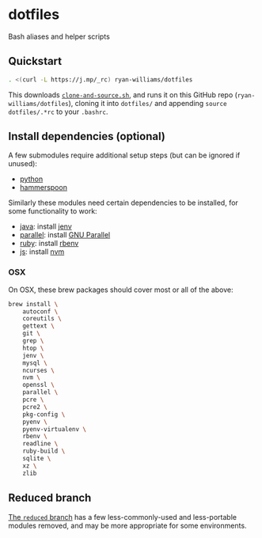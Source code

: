 dotfiles
=========

Bash aliases and helper scripts

## Quickstart
```bash
. <(curl -L https://j.mp/_rc) ryan-williams/dotfiles
```

This downloads [`clone-and-source.sh`](https://github.com/ryan-williams/git-helpers/blob/master/clone/clone-and-source.sh), and runs it on this GitHub repo (`ryan-williams/dotfiles`), cloning it into `dotfiles/` and appending `source dotfiles/.*rc` to your `.bashrc`.

## Install dependencies (optional)

A few submodules require additional setup steps (but can be ignored if unused):

- [python](./py)
- [hammerspoon](./hammerspoon)

Similarly these modules need certain dependencies to be installed, for some functionality to work:
- [java](./jar): install [jenv](https://www.jenv.be/)
- [parallel](./parallel): install [GNU Parallel](https://www.gnu.org/software/parallel/)
- [ruby](./ruby): install [rbenv](https://github.com/rbenv/rbenv)
- [js](./js): install [nvm](https://github.com/nvm-sh/nvm)

### OSX

On OSX, these brew packages should cover most or all of the above:

```bash
brew install \
    autoconf \
    coreutils \
    gettext \
    git \
    grep \
    htop \
    jenv \
    mysql \
    ncurses \
    nvm \
    openssl \
    parallel \
    pcre \
    pcre2 \
    pkg-config \
    pyenv \
    pyenv-virtualenv \
    rbenv \
    readline \
    ruby-build \
    sqlite \
    xz \
    zlib
```

## Reduced branch
[The `reduced` branch](https://github.com/ryan-williams/dotfiles/tree/reduced) has a few less-commonly-used and less-portable modules removed, and may be more appropriate for some environments.
